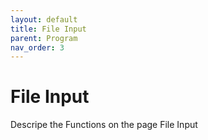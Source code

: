 ```yaml
---
layout: default
title: File Input
parent: Program
nav_order: 3
---
```


# File Input

Descripe the Functions on the page File Input
